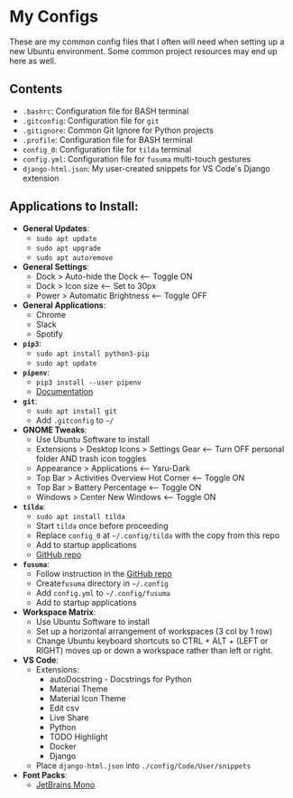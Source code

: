 # My Configs

These are my common config files that I often will need when setting up a new Ubuntu environment. Some common project resources may end up here as well.

## Contents
- `.bashrc`: Configuration file for BASH terminal
- `.gitconfig`: Configuration file for `git`
- `.gitignore`: Common Git Ignore for Python projects
- `.profile`: Configuration file for BASH terminal
- `config_0`: Configuration file for `tilda` terminal
- `config.yml`: Configuration file for `fusuma` multi-touch gestures
- `django-html.json`: My user-created snippets for VS Code's Django extension

## Applications to Install:
- **General Updates**:
  - `sudo apt update`
  - `sudo apt upgrade`
  - `sudo apt autoremove`
- **General Settings**:
  - Dock > Auto-hide the Dock <-- Toggle ON
  - Dock > Icon size <-- Set to 30px
  - Power > Automatic Brightness <-- Toggle OFF
- **General Applications**:
  - Chrome
  - Slack
  - Spotify
- **`pip3`**: 
  - `sudo apt install python3-pip`
  - `sudo apt update`
- **`pipenv`**:
  - `pip3 install --user pipenv` 
  - [Documentation](https://pipenv.readthedocs.io/en/latest/install/#installing-pipenv)
- **`git`**:
  - `sudo apt install git`
  - Add `.gitconfig` to `~/`
- **GNOME Tweaks**:
  - Use Ubuntu Software to install
  - Extensions > Desktop Icons > Settings Gear <-- Turn OFF personal folder AND trash icon toggles
  - Appearance > Applications <-- Yaru-Dark
  - Top Bar > Activities Overview Hot Corner <-- Toggle ON
  - Top Bar > Battery Percentage <-- Toggle ON
  - Windows > Center New Windows <-- Toggle ON
- **`tilda`**:
  - `sudo apt install tilda`
  - Start `tilda` once before proceeding
  - Replace `config_0` at `~/.config/tilda` with the copy from this repo
  - Add to startup applications
  - [GitHub repo](https://github.com/lanoxx/tilda)
- **`fusuma`**: 
  - Follow instruction in the [GitHub repo](https://github.com/iberianpig/fusuma)
  - Create`fusuma` directory in `~/.config`
  - Add `config.yml` to `~/.config/fusuma`
  - Add to startup applications
- **Workspace Matrix**:
  - Use Ubuntu Software to install 
  - Set up a horizontal arrangement of workspaces (3 col by 1 row)
  - Change Ubuntu keyboard shortcuts so CTRL + ALT + (LEFT or RIGHT) moves up or down a workspace rather than left or right.
- **VS Code**:
  - Extensions:
    - autoDocstring - Docstrings for Python
    - Material Theme
    - Material Icon Theme
    - Edit csv
    - Live Share
    - Python
    - TODO Highlight
    - Docker
    - Django
  - Place `django-html.json` into `./config/Code/User/snippets`
- **Font Packs**:
  - [JetBrains Mono](https://www.jetbrains.com/lp/mono/)
